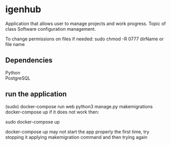 # igenhub
Application that allows user to manage projects and work progress. Topic of class Software configuration management.

To change permissions on files if needed:
  sudo chmod -R 0777 dirName or file name

## Dependencies
Python    
PostgreSQL    



## run the application

(sudo) docker-compose run web python3 manage.py makemigrations
docker-compose up
if it does not work then:

sudo docker-compose up   
   
docker-compose up may not start the app properly the first time, try stopping it applying makemigration command and then trying again    
